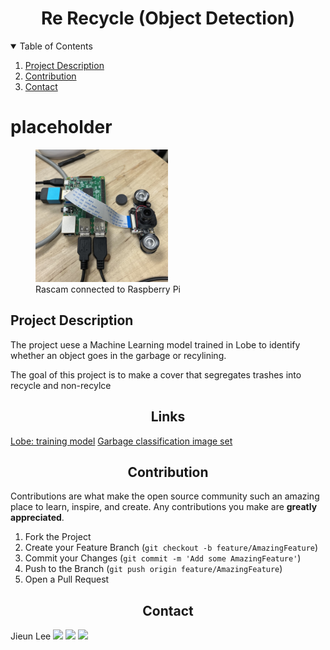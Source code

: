

<h1 align="center">Re Recycle (Object Detection)</h1>

<!-- TABLE OF CONTENTS -->
<details open="open">
  <summary>Table of Contents</summary>
  <ol>
    <li><a href="#project-description">Project Description</a></li>
    <li><a href="#contribution">Contribution</a></li>
    <li><a href="#contact">Contact</a></li>
  </ol>
</details>

  # placeholder
  <figure>
<img src="public/images/raspcam.jpg" width="50%">
  <figcaption>Rascam connected to Raspberry Pi</figcaption>
</figure>
  
## Project Description 





The project uese a Machine Learning model trained in Lobe to identify whether an object goes in the garbage or recylining. 



The goal of this project is to make a cover that segregates trashes into recycle and non-recylce
	 


<h2 align="center">Links</h2>
<a href="https://www.lobe.ai/">Lobe: training model</a>
<a href="https://www.kaggle.com/asdasdasasdas/garbage-classification">Garbage classification image set</a>





<h2 align="center">Contribution</h2>

Contributions are what make the open source community such an amazing place to learn, inspire, and create. Any contributions you make are **greatly appreciated**.

1. Fork the Project
2. Create your Feature Branch (`git checkout -b feature/AmazingFeature`)
3. Commit your Changes (`git commit -m 'Add some AmazingFeature'`)
4. Push to the Branch (`git push origin feature/AmazingFeature`)
5. Open a Pull Request

<h2 align="center">Contact</h2>


Jieun Lee <a href="https://www.linkedin.com/in/jieun-lee-a14379221/"><img src="https://img.shields.io/badge/LinkedIn-0A66C2?style=flat-&logo=linkedin&logoColor=white&link=https://www.instagram.com/jinny_winny/"/></a>
<a href="https://www.instagram.com/jinny_winny/"><img src="https://img.shields.io/badge/instagram-E4405F?style=flat-&logo=instagram&logoColor=white&link=https://www.instagram.com/jinny_winny/"/></a> 
<a href="https://mail.google.com/mail/u/?authuser=jinnywinny3@gmail.com"><img src="https://img.shields.io/badge/Gmail-EA4335?style=flat-&logo=gmail&logoColor=white&link=https://mail.google.com/mail/u/?authuser=jinnywinny3@gmail.com"/></a>







